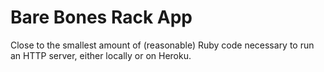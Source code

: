 # Bare Bones Rack App

Close to the smallest amount of (reasonable) Ruby code necessary to run an HTTP server, either locally or on Heroku.
